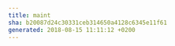 ```yaml
---
title: maint
sha: b20087d24c30331ceb314650a4128c6345e11f61
generated: 2018-08-15 11:11:12 +0200
---
```

